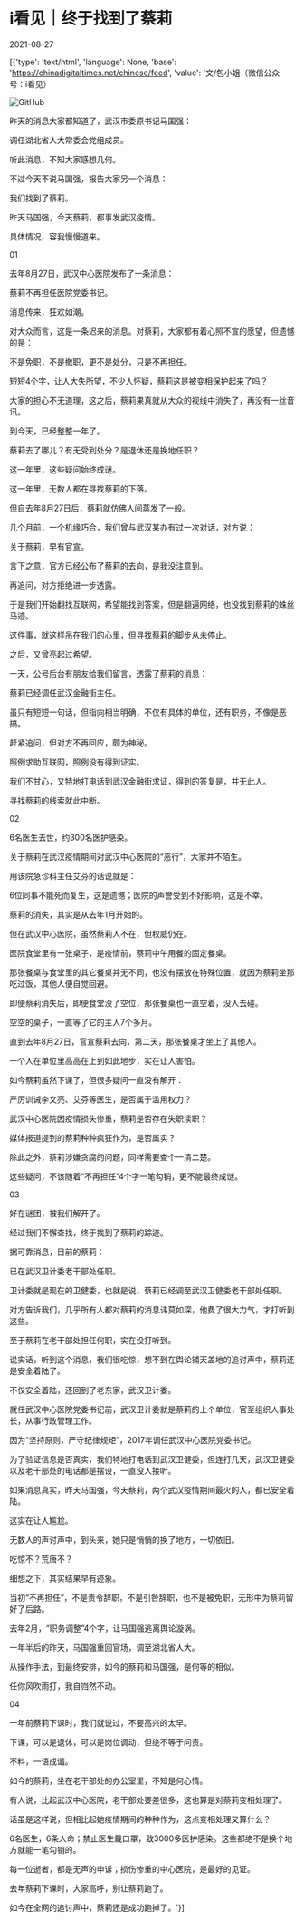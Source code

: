 # i看见｜终于找到了蔡莉

2021-08-27

[{'type': 'text/html', 'language': None, 'base': 'https://chinadigitaltimes.net/chinese/feed', 'value': '文/包小姐（微信公众号：i看见）

![GitHub](https://chinadigitaltimes.net/chinese/files/2021/08/image-1630083134120.png)

昨天的消息大家都知道了，武汉市委原书记马国强：



调任湖北省人大常委会党组成员。



听此消息，不知大家感想几何。

不过今天不说马国强，报告大家另一个消息：



我们找到了蔡莉。



昨天马国强，今天蔡莉，都事发武汉疫情。

具体情况，容我慢慢道来。

01

去年8月27日，武汉中心医院发布了一条消息：



蔡莉不再担任医院党委书记。



消息传来，狂欢如潮。

对大众而言，这是一条迟来的消息。对蔡莉，大家都有着心照不宣的愿望，但遗憾的是：



不是免职，不是撤职，更不是处分，只是不再担任。



短短4个字，让人大失所望，不少人怀疑，蔡莉这是被变相保护起来了吗？

大家的担心不无道理，这之后，蔡莉果真就从大众的视线中消失了，再没有一丝音讯。

到今天，已经整整一年了。

蔡莉去了哪儿？有无受到处分？是退休还是换地任职？

这一年里，这些疑问始终成谜。

这一年里，无数人都在寻找蔡莉的下落。

但自去年8月27日后，蔡莉就仿佛人间蒸发了一般。

几个月前，一个机缘巧合，我们曾与武汉某办有过一次对话，对方说：



关于蔡莉，早有官宣。



言下之意，官方已经公布了蔡莉的去向，是我没注意到。

再追问，对方拒绝进一步透露。

于是我们开始翻找互联网，希望能找到答案，但是翻遍网络，也没找到蔡莉的蛛丝马迹。

这件事，就这样吊在我们的心里，但寻找蔡莉的脚步从未停止。

之后，又曾亮起过希望。

一天，公号后台有朋友给我们留言，透露了蔡莉的消息：



蔡莉已经调任武汉金融街主任。



虽只有短短一句话，但指向相当明确，不仅有具体的单位，还有职务，不像是恶搞。

赶紧追问，但对方不再回应，颇为神秘。

照例求助互联网，照例没有得到证实。

我们不甘心，又特地打电话到武汉金融街求证，得到的答复是，并无此人。

寻找蔡莉的线索就此中断。

02

6名医生去世，约300名医护感染。

关于蔡莉在武汉疫情期间对武汉中心医院的“恶行”，大家并不陌生。

用该院急诊科主任艾芬的话说就是：



6位同事不能死而复生，这是遗憾；医院的声誉受到不好影响，这是不幸。



蔡莉的消失，其实是从去年1月开始的。

但在武汉中心医院，虽然蔡莉人不在，但权威仍在。

医院食堂里有一张桌子，是疫情前，蔡莉中午用餐的固定餐桌。

那张餐桌与食堂里的其它餐桌并无不同，也没有摆放在特殊位置，就因为蔡莉坐那吃过饭，其他人便自觉回避。

即便蔡莉消失后，即便食堂没了空位，那张餐桌也一直空着，没人去碰。

空空的桌子，一直等了它的主人7个多月。

直到去年8月27日，官宣蔡莉去向，第二天，那张餐桌才坐上了其他人。



一个人在单位里高高在上到如此地步，实在让人害怕。



如今蔡莉虽然下课了，但很多疑问一直没有解开：

严厉训诫李文亮、艾芬等医生，是否属于滥用权力？

武汉中心医院因疫情损失惨重，蔡莉是否存在失职渎职？

媒体报道提到的蔡莉种种疯狂作为，是否属实？

除此之外，蔡莉涉嫌贪腐的问题，同样需要查个一清二楚。

这些疑问，不该随着“不再担任”4个字一笔勾销，更不能最终成谜。

03

好在谜团，被我们解开了。

经过我们不懈查找，终于找到了蔡莉的踪迹。

据可靠消息，目前的蔡莉：



已在武汉卫计委老干部处任职。



卫计委就是现在的卫健委，也就是说，蔡莉已经调至武汉卫健委老干部处任职。

对方告诉我们，几乎所有人都对蔡莉的消息讳莫如深，他费了很大力气，才打听到这些。

至于蔡莉在老干部处担任何职，实在没打听到。

说实话，听到这个消息，我们很吃惊，想不到在舆论铺天盖地的追讨声中，蔡莉还是安全着陆了。

不仅安全着陆，还回到了老东家，武汉卫计委。

就任武汉中心医院党委书记前，武汉卫计委就是蔡莉的上个单位，官至组织人事处长，从事行政管理工作。

因为“坚持原则，严守纪律规矩”，2017年调任武汉中心医院党委书记。

为了验证信息是否真实，我们特地打电话到武汉卫健委，但连打几天，武汉卫健委以及老干部处的电话都是摆设，一直没人接听。

如果消息真实，昨天马国强，今天蔡莉，两个武汉疫情期间最火的人，都已安全着陆。

这实在让人尴尬。



无数人的声讨声中，到头来，她只是悄悄的换了地方，一切依旧。



吃惊不？荒唐不？

细想之下，其实结果早有迹象。

当初“不再担任”，不是责令辞职，不是引咎辞职，也不是被免职，无形中为蔡莉留好了后路。

去年2月，“职务调整”4个字，让马国强逃离舆论漩涡。

一年半后的昨天，马国强重回官场，调至湖北省人大。

从操作手法，到最终安排，如今的蔡莉和马国强，是何等的相似。



任你风吹雨打，我自岿然不动。



04

一年前蔡莉下课时，我们就说过，不要高兴的太早。

下课，可以是退休，可以是岗位调动，但绝不等于问责。

不料，一语成谶。

如今的蔡莉，坐在老干部处的办公室里，不知是何心情。

有人说，比起武汉中心医院，老干部处要差很多，这也算是对蔡莉变相处理了。

话虽是这样说，但相比起她疫情期间的种种作为，这点变相处理又算什么？

6名医生，6条人命；禁止医生戴口罩，致3000多医护感染。这些都绝不是换个地方就能一笔勾销的。

每一位逝者，都是无声的申诉；损伤惨重的中心医院，是最好的见证。

去年蔡莉下课时，大家高呼，别让蔡莉跑了。

如今在全网的追讨声中，蔡莉还是成功跑掉了。'}]